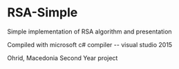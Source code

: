 # RSA-Simple
Simple implementation of RSA algorithm and presentation

Compiled with microsoft c# compiler -- visual studio 2015

Ohrid, Macedonia Second Year project
